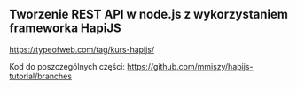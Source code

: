 ## Tworzenie REST API w node.js z wykorzystaniem frameworka HapiJS
https://typeofweb.com/tag/kurs-hapijs/

Kod do poszczególnych części: https://github.com/mmiszy/hapijs-tutorial/branches
